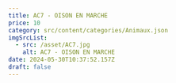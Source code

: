 ```yaml
---
title: AC7 - OISON EN MARCHE
price: 10
category: src/content/categories/Animaux.json
imgSrcList:
  - src: /asset/AC7.jpg
    alt: AC7 - OISON EN MARCHE
date: 2024-05-30T10:37:52.157Z
draft: false
---
```


